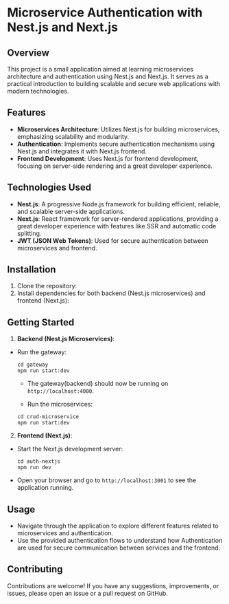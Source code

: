
# Microservice Authentication with Nest.js and Next.js

## Overview
This project is a small application aimed at learning microservices architecture and authentication using Nest.js and Next.js. It serves as a practical introduction to building scalable and secure web applications with modern technologies.

## Features
- **Microservices Architecture**: Utilizes Nest.js for building microservices, emphasizing scalability and modularity.
- **Authentication**: Implements secure authentication mechanisms using Nest.js and integrates it with Next.js frontend.
- **Frontend Development**: Uses Next.js for frontend development, focusing on server-side rendering and a great developer experience.

## Technologies Used
- **Nest.js**: A progressive Node.js framework for building efficient, reliable, and scalable server-side applications.
- **Next.js**: React framework for server-rendered applications, providing a great developer experience with features like SSR and automatic code splitting.
- **JWT (JSON Web Tokens)**: Used for secure authentication between microservices and frontend.

## Installation
1. Clone the repository:
2. Install dependencies for both backend (Nest.js microservices) and frontend (Next.js):

## Getting Started
1. **Backend (Nest.js Microservices)**:
- Run the gateway:
  ```
  cd gateway
  npm run start:dev
  ```
  - The gateway(backend) should now be running on `http://localhost:4000`.

  - Run the microservices:
  ```
  cd crud-microservice
  npm run start:dev
  ```


2. **Frontend (Next.js)**:
- Start the Next.js development server:
  ```
  cd auth-nextjs
  npm run dev
  ```
- Open your browser and go to `http://localhost:3001` to see the application running.

## Usage
- Navigate through the application to explore different features related to microservices and authentication.
- Use the provided authentication flows to understand how Authentication are used for secure communication between services and the frontend.

## Contributing
Contributions are welcome! If you have any suggestions, improvements, or issues, please open an issue or a pull request on GitHub.

